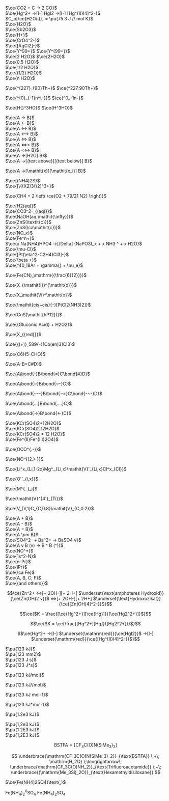 $\ce{CO2 + C -> 2 CO}$  
$\ce{Hg^2+ ->[I-] HgI2 ->[I-] [Hg^{II}I4]^2-}$  
$C_p[\ce{H2O(l)}] = \pu{75.3 J // mol K}$  
$\ce{H2O}$  
$\ce{Sb2O3}$  
$\ce{H+}$  
$\ce{CrO4^2-}$  
$\ce{[AgCl2]-}$  
$\ce{Y^99+}$ $\ce{Y^{99+}}$  
$\ce{2 H2O}$ $\ce{2H2O}$  
$\ce{0.5 H2O}$  
$\ce{1/2 H2O}$  
$\ce{(1/2) H2O}$  
$\ce{n H2O}$  

$\ce{^{227}_{90}Th+}$ $\ce{^227_90Th+}$  

$\ce{^{0}_{-1}n^{-}}$ $\ce{^0_-1n-}$  

$\ce{H{}^3HO}$ $\ce{H^3HO}$  

$\ce{A -> B}$  
$\ce{A <- B}$  
$\ce{A <-> B}$  
$\ce{A <--> B}$  
$\ce{A <=> B}$  
$\ce{A <=>> B}$  
$\ce{A <<=> B}$  
$\ce{A ->[H2O] B}$  
$\ce{A ->[{text above}][{text below}] B}$  

$\ce{A ->[\mathit{x}][\mathit{x_i}] B}$  

$\ce{(NH4)2S}$  
$\ce{[\{(X2)3\}2]^3+}$  

$\ce{CH4 + 2 \left( \ce{O2 + 79/21 N2} \right)}$  

$\ce{H2(aq)}$  
$\ce{CO3^2-_{(aq)}}$  
$\ce{NaOH(aq,\mathit{\infty})}$  
$\ce{ZnS(\textit{c})}$  
$\ce{ZnS(\ca\mathit{c})}$  
$\ce{NO_x}$  
$\ce{Fe^n+}$  
$\ce{x Na(NH4)HPO4 ->[\Delta] (NaPO3)_x + x NH3 ^ + x H2O}$  
$\ce{\mu-Cl}$  
$\ce{[Pt(\eta^2-C2H4)Cl3]-}$  
$\ce{\beta +}$  
$\ce{^40_18Ar + \gamma{} + \nu_e}$  

$\ce{Fe(CN)_\mathrm{{\frac{6}{2}}}}$  

$\ce{X_{\mathit{i}}^{\mathit{x}}}$  

$\ce{X_\mathit{Vi}^\mathit{x}}$  

$\ce{\mathit{cis~cis}{-}[PtCl2(NH3)2]}$  
 
$\ce{CuS(\mathit{hP12})}$  

$\ce{{Gluconic Acid} + H2O2}$  
 
$\ce{X_{{red}}}$  

$\ce{{(+)}_589{-}[Co(en)3]Cl3}$   

$\ce{C6H5-CHO}$  

$\ce{A-B=C#D}$  

$\ce{A\bond{-}B\bond{=}C\bond{#}D}$  

$\ce{A\bond{~}B\bond{~-}C}$  

$\ce{A\bond{~--}B\bond{~=}C\bond{-~-}D}$  

$\ce{A\bond{...}B\bond{....}C}$  

$\ce{A\bond{->}B\bond{<-}C}$  

$\ce{KCr(SO4)2*12H2O}$  
$\ce{KCr(SO4)2.12H2O}$  
$\ce{KCr(SO4)2 * 12 H2O}$  
$\ce{Fe^{II}Fe^{III}2O4}$  

$\ce{OCO^{.-}}$  

$\ce{NO^{(2.)-}}$  

$\ce{Li^x_{Li,1-2x}Mg^._{Li,x}\mathit{V}'_{Li,x}Cl^x_{Cl}}$   

$\ce{O''_{i,x}}$  

$\ce{M^{..}_i}$  

$\ce{\mathit{V}^{4'}_{Ti}}$  

$\ce{V_{V,1}C_{C,0.8}\mathit{V}_{C,0.2}}$  

$\ce{A + B}$  
$\ce{A - B}$  
$\ce{A = B}$  
$\ce{A \pm B}$  
$\ce{SO4^2- + Ba^2+ -> BaSO4 v}$  
$\ce{A v B (v) -> B ^ B (^)}$  
$\ce{NO^*}$  
$\ce{1s^2-N}$  
$\ce{n-Pr}$  
$\ce{iPr}$  
 $\ce{\ca Fe}$  
 $\ce{A, B, C; F}$  
$\ce{{and others}}$

$$\ce{Zn^2+  <=>[+ 2OH-][+ 2H+]  $\underset{\text{amphoteres Hydroxid}}{\ce{Zn(OH)2 v}}$  <=>[+ 2OH-][+ 2H+]  $\underset{\text{Hydroxozikat}}{\ce{[Zn(OH)4]^2-}}$}$$  

$$\ce{$K = \frac{[\ce{Hg^2+}][\ce{Hg}]}{[\ce{Hg2^2+}]}$}$$

$$\ce{$K = \ce{\frac{[Hg^2+][Hg]}{[Hg2^2+]}}$}$$

$$\ce{Hg^2+ ->[I-]  $\underset{\mathrm{red}}{\ce{HgI2}}$  ->[I-]  $\underset{\mathrm{red}}{\ce{[Hg^{II}I4]^2-}}$}$$

$\pu{123 kJ}$  
$\pu{123 mm2}$  
$\pu{123 J s}$  
$\pu{123 J*s}$  

$\pu{123 kJ/mol}$  

$\pu{123 kJ//mol}$  

$\pu{123 kJ mol-1}$  

$\pu{123 kJ*mol-1}$   

$\pu{1.2e3 kJ}$  

$\pu{1,2e3 kJ}$  
$\pu{1.2E3 kJ}$  
$\pu{1,2E3 kJ}$  

$$
\text{BSTFA} = \bigl[\mathrm{CF_3C(O)N(SiMe_3)_2}\bigr]
$$

$$
\underbrace{\mathrm{CF_3C(O)N(SiMe_3)_2}}_{\text{BSTFA}} 
\;+\; \mathrm{H_2O} \;\longrightarrow\; 
\underbrace{\mathrm{CF_3C(O)NH_2}}_{\text{Trifluoroacetamide}}
\;+\; 
\underbrace{(\mathrm{Me_3Si)_2O}}_{\text{Hexamethyldisiloxane}}
$$


$\ce{Fe(NH4)2SO4}\text{,}$ 


$\mathrm{Fe(NH_{4})_{2}{}^{6}SO_{4}}$
$\mathrm{Fe(NH_{4})_{2}SO_{4}}$
















